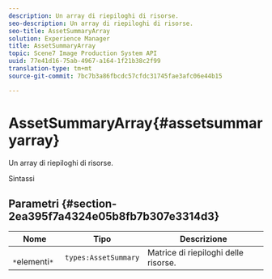 ```yaml
---
description: Un array di riepiloghi di risorse.
seo-description: Un array di riepiloghi di risorse.
seo-title: AssetSummaryArray
solution: Experience Manager
title: AssetSummaryArray
topic: Scene7 Image Production System API
uuid: 77e41d16-75ab-4967-a164-1f21b38c2f99
translation-type: tm+mt
source-git-commit: 7bc7b3a86fbcdc57cfdc31745fae3afc06e44b15

---
```



# AssetSummaryArray{#assetsummaryarray}

Un array di riepiloghi di risorse.

Sintassi

## Parametri {#section-2ea395f7a4324e05b8fb7b307e3314d3}

| Nome | Tipo | Descrizione |
|---|---|---|
| ` *`elementi`*` | `types:AssetSummary` | Matrice di riepiloghi delle risorse. |

